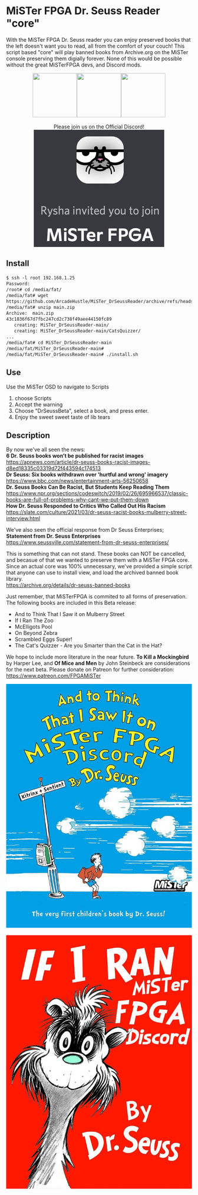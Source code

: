 # MiSTer FPGA Dr. Seuss Reader "core"
With the MiSTer FPGA Dr. Seuss reader you can enjoy preserved books that the left doesn't want you to read, all from the comfort of your couch! This script based "core" will play banned books from Archive.org on the MiSTer console preserving them digially forever. None of this would be possible without the great MiSTerFPGA devs, and Discord mods. <br>
<p align="center">
<img height=120 width=120 src="https://misterfpga.org/download/file.php?avatar=48_1610293528.jpg"><img height=120 width=120 src="https://pbs.twimg.com/profile_images/970066779526512640/kw45oBWL_400x400.jpg"><img height=120 width=120 src="https://pbs.twimg.com/profile_images/1180092674872922112/w3l2zzbf_400x400.jpg">
</p>

<p align="center">
Please join us on the Official Discord!<br>
<a href=https://discord.gg/4xKVg4XVYn><img src="https://github.com/ArcadeHustle/MiSTer_DrSeussReader/blob/main/Invited.jpg"> </a> <br>
</p>

## Install
```
$ ssh -l root 192.168.1.25
Password: 
/root# cd /media/fat/
/media/fat# wget https://github.com/ArcadeHustle/MiSTer_DrSeussReader/archive/refs/heads/main.zip
/media/fat# unzip main.zip 
Archive:  main.zip
43c1836f67d7fbc247cd2c738f49aee44150fc89
   creating: MiSTer_DrSeussReader-main/
   creating: MiSTer_DrSeussReader-main/CatsQuizzer/
...
/media/fat# cd MiSTer_DrSeussReader-main
/media/fat/MiSTer_DrSeussReader-main#
/media/fat/MiSTer_DrSeussReader-main# ./install.sh
```

## Use
Use the MiSTer OSD to navigate to Scripts
1. <hit escape> choose Scripts
2. Accept the warning
3. Choose "DrSeussBeta", select a book, and press enter.
4. Enjoy the sweet sweet taste of lib tears 

## Description 
By now we've all seen the news:<br>
**6 Dr. Seuss books won’t be published for racist images**<br>
https://apnews.com/article/dr-seuss-books-racist-images-d8ed18335c03319d72f443594c174513<br>
**Dr Seuss: Six books withdrawn over 'hurtful and wrong' imagery**<br>
https://www.bbc.com/news/entertainment-arts-56250658<br>
**Dr. Seuss Books Can Be Racist, But Students Keep Reading Them**<br>
https://www.npr.org/sections/codeswitch/2019/02/26/695966537/classic-books-are-full-of-problems-why-cant-we-put-them-down<br>
**How Dr. Seuss Responded to Critics Who Called Out His Racism**<br>
https://slate.com/culture/2021/03/dr-seuss-racist-books-mulberry-street-interview.html<br>

We've also seen the official response from Dr Seuss Enterprises;<br>
**Statement from Dr. Seuss Enterprises**<br>
https://www.seussville.com/statement-from-dr-seuss-enterprises/<br>

This is something that can not stand. These books can NOT be cancelled, and becasue of that we wanted to preserve them with a MiSTer FPGA core. Since an actual core was 100% unnecessary, we've provided a simple script that anyone can use to install view, and load the archived banned book library.<br> 
https://archive.org/details/dr-seuss-banned-books<br>

Just remember, that MiSTerFPGA is commited to all forms of preservation. The following books are included in this Beta release:
* And to Think That I Saw it on Mulberry Street
* If I Ran The Zoo
* McElligots Pool
* On Beyond Zebra
* Scrambled Eggs Super!
* The Cat's Quizzer - Are you Smarter than the Cat in the Hat?

We hope to include more literature in the near future. **To Kill a Mockingbird** by Harper Lee, and **Of Mice and Men** by John Steinbeck are considerations for the next beta. Please donate on Patreon for further consideration: https://www.patreon.com/FPGAMiSTer

<p align="center">
<img src="https://github.com/ArcadeHustle/MiSTer_DrSeussReader/blob/main/ToThink.jpg"><br><br>
<img src="https://github.com/ArcadeHustle/MiSTer_DrSeussReader/blob/main/RanTheZoo.jpg"><br>
</p>
